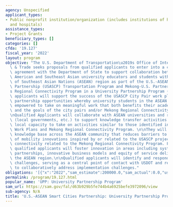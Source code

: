 ```yaml
---
agency: Unspecified
applicant_types:
- Public nonprofit institution/organization (includes institutions of higher education
  and hospitals)
assistance_types:
- Project Grants
beneficiary_types: []
categories: []
cfda: '19.127'
fiscal_year: '2022'
layout: program
objective: "The U.S. Department of Transportation\u2019s Office of International Transportation\
  \ & Trade seeks proposals from qualified applicants to enter into a cooperative\
  \ agreement with the Department of State to support collaboration between and among\
  \ American and Southeast Asian university educators and students within the Association\
  \ of Southeast Asian Nations (ASEAN) region as part of the U.S.-ASEAN Smart Cities\
  \ Partnership (USASCP) Transportation Program and Mekong-U.S. Partnership (MUSP)\u2019\
  s Regional Connectivity Program in a University Partnership Program (UPP).\n\nQualified\
  \ applicants will support the success of the USASCP City Pair work plans by developing\
  \ partnership opportunities whereby university students in the ASEAN region are\
  \ empowered to take on meaningful work that both benefits their academic advancement\
  \ and the goals of the city pairs and/or Mekong Regional Connectivity Program. \n\
  \nQualified Applicants will collaborate with ASEAN universities and related stakeholders\
  \ (local governments, etc.) to support knowledge transfer activities that build\
  \ local capacity to take on activities similar to those identified in the USASCP\
  \ Work Plans and Mekong Regional Connectivity Program. \n\nThey will support a shared\
  \ knowledge base across the ASEAN community that reduces barriers to the implementation\
  \ of mobility innovations inspired by or related to the USASCP projects and regional\
  \ connectivity related to the Mekong Regional Connectivity Program. Furthermore,\
  \ qualified applicants will foster innovation in areas including system integration,\
  \ partnerships, innovative business models and equity of service delivery within\
  \ the ASEAN region.\n\nQualified applicants will identify and respond to project-specific\
  \ challenges, serving as a central point of contact with USDOT and related stakeholders\
  \ to collaboratively address implementation challenges."
obligations: '[{"x":"2022","sam_estimate":200000.0,"sam_actual":0.0,"usa_spending_actual":0.0},{"x":"2023","sam_estimate":250000.0,"sam_actual":0.0,"usa_spending_actual":0.0},{"x":"2024","sam_estimate":0.0,"sam_actual":0.0,"usa_spending_actual":0.0}]'
permalink: /program/19.127.html
popular_name: 'UPP: University Partnership Program'
sam_url: https://sam.gov/fal/d63b929b5fe744b4a6925befe3972096/view
sub-agency: N/A
title: 'U.S.-ASEAN Smart Cities Partnership: University Partnership Program'
---
```

